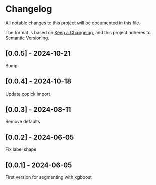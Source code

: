 # Changelog
All notable changes to this project will be documented in this file.

The format is based on [Keep a Changelog](https://keepachangelog.com/en/1.0.0/),
and this project adheres to [Semantic Versioning](https://semver.org/spec/v2.0.0.html).

## [0.0.5] - 2024-10-21
Bump

## [0.0.4] - 2024-10-18
Update copick import

## [0.0.3] - 2024-08-11
Remove defaults

## [0.0.2] - 2024-06-05
Fix label shape

## [0.0.1] - 2024-06-05
First version for segmenting with xgboost
